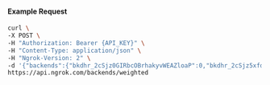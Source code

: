 <!-- Code generated for API Clients. DO NOT EDIT. -->

#### Example Request

```bash
curl \
-X POST \
-H "Authorization: Bearer {API_KEY}" \
-H "Content-Type: application/json" \
-H "Ngrok-Version: 2" \
-d '{"backends":{"bkdhr_2cSjz0GIRbcOBrhakyvWEAZloaP":0,"bkdhr_2cSjz5xfdJYBvqlNhK2JB10hEEW":1},"description":"acme weighted","metadata":"{\"environment\": \"staging\"}"}' \
https://api.ngrok.com/backends/weighted
```
